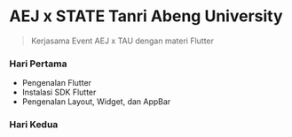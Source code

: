 # AEJ x STATE Tanri Abeng University



> Kerjasama Event AEJ x TAU dengan materi Flutter


### Hari Pertama

* Pengenalan Flutter
* Instalasi SDK Flutter
* Pengenalan Layout, Widget, dan AppBar


### Hari Kedua



